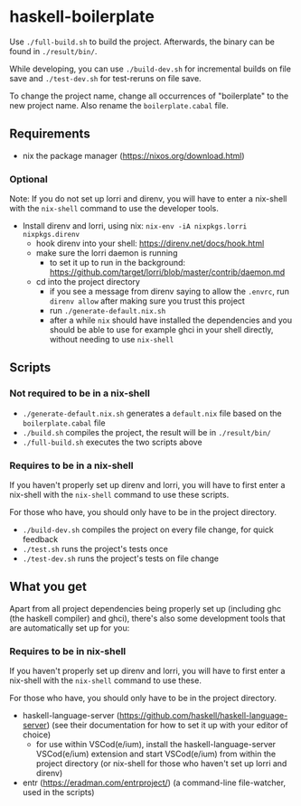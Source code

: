 # haskell-boilerplate

Use `./full-build.sh` to build the project. Afterwards, the binary can be found in `./result/bin/`. 

While developing, you can use `./build-dev.sh` for incremental builds on file save and `./test-dev.sh` for test-reruns on file save.

To change the project name, change all occurrences of "boilerplate" to the new project name. Also rename the `boilerplate.cabal` file.

## Requirements

- nix the package manager (https://nixos.org/download.html)

### Optional

Note: If you do not set up lorri and direnv, you will have to enter a nix-shell with the `nix-shell` command to use the developer tools.

- Install direnv and lorri, using nix: `nix-env -iA nixpkgs.lorri nixpkgs.direnv`
  - hook direnv into your shell: https://direnv.net/docs/hook.html
  - make sure the lorri daemon is running
    - to set it up to run in the background: https://github.com/target/lorri/blob/master/contrib/daemon.md
  - cd into the project directory
    - if you see a message from direnv saying to allow the `.envrc`, run `direnv allow` after making sure you trust this project
    - run `./generate-default.nix.sh`
    - after a while `nix` should have installed the dependencies and you should be able to use for example ghci in your shell directly, without needing to use `nix-shell`

## Scripts

### Not required to be in a nix-shell

- `./generate-default.nix.sh` generates a `default.nix` file based on the `boilerplate.cabal` file
- `./build.sh` compiles the project, the result will be in `./result/bin/`
- `./full-build.sh` executes the two scripts above

### Requires to be in a nix-shell

If you haven't properly set up direnv and lorri, you will have to first enter a nix-shell with the `nix-shell` command to use these scripts.

For those who have, you should only have to be in the project directory.

- `./build-dev.sh` compiles the project on every file change, for quick feedback
- `./test.sh` runs the project's tests once
- `./test-dev.sh` runs the project's tests on file change

## What you get

Apart from all project dependencies being properly set up (including ghc (the haskell compiler) and ghci), there's also some development tools that are automatically set up for you:

### Requires to be in nix-shell

If you haven't properly set up direnv and lorri, you will have to first enter a nix-shell with the `nix-shell` command to use these.

For those who have, you should only have to be in the project directory.

- haskell-language-server (https://github.com/haskell/haskell-language-server) (see their documentation for how to set it up with your editor of choice)
  - for use within VSCod(e/ium), install the haskell-language-server VSCod(e/ium) extension and start VSCod(e/ium) from within the project directory (or nix-shell for those who haven't set up lorri and direnv)
- entr (https://eradman.com/entrproject/) (a command-line file-watcher, used in the scripts)

